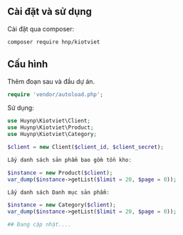 ## Cài đặt và sử dụng
Cài đặt qua composer:

```sh
composer require hnp/kiotviet
```

## Cấu hình

Thêm đoạn sau và đầu dự án.

```php
require 'vendor/autoload.php';
```
Sử dụng:

```php
use Huynp\Kiotviet\Client;
use Huynp\Kiotviet\Product;
use Huynp\Kiotviet\Category;

$client = new Client($client_id, $client_secret);

Lấy danh sách sản phẩm bao gồm tồn kho:

$instance = new Product($client);
var_dump($instance->getList($limit = 20, $page = 0));

Lấy danh sách Danh mục sản phẩm:

$instance = new Category($client);
var_dump($instance->getList($limit = 20, $page = 0));

## Đang cập nhật....
